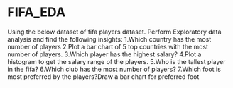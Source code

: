 # FIFA_EDA


Using the below dataset of fifa players dataset. Perform Exploratory data analysis and find the following insights:
1.Which country has the most number of players 
2.Plot a bar chart of 5 top countries with the most number of players. 
3.Which player has the highest salary?
4.Plot a histogram to get the salary range of the players. 
5.Who is the tallest player in the fifa? 
6.Which club has the most number of players?
7.Which foot is most preferred by the players?Draw a bar chart for preferred foot 
